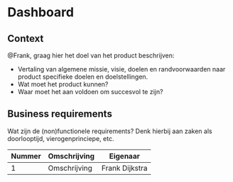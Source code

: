 # Dashboard

## Context

@Frank, graag hier het doel van het product beschrijven:

* Vertaling van algemene missie, visie, doelen en randvoorwaarden naar product specifieke doelen en doelstellingen.
* Wat moet het product kunnen?
* Waar moet het aan voldoen om succesvol te zijn?

## Business requirements

Wat zijn de (non)functionele requirements? Denk hierbij aan zaken als doorlooptijd, vierogenprinciepe, etc.

| Nummer | Omschrijving                         | Eigenaar                  |
| -------| ------------------------------------ | ------------------------- |
| 1      | Omschrijving                         | Frank Dijkstra            |